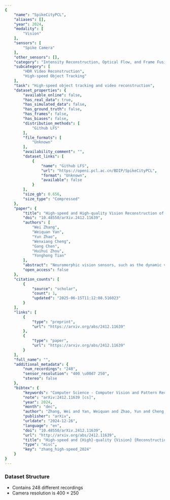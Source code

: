 ```yaml
---
{
    "name": "SpikeCityPCL",
    "aliases": [],
    "year": 2024,
    "modality": [
        "Vision"
    ],
    "sensors": [
        "Spike Camera"
    ],
    "other_sensors": [],
    "category": "Intensity Reconstruction, Optical Flow, and Frame Fusion",
    "subcategory": [
        "HDR Video Reconstruction",
        "High-speed Object Tracking"
    ],
    "task": "High-speed object tracking and video reconstruction",
    "dataset_properties": {
        "available_online": false,
        "has_real_data": true,
        "has_simulated_data": false,
        "has_ground_truth": false,
        "has_frames": false,
        "has_biases": false,
        "distribution_methods": [
            "Github LFS"
        ],
        "file_formats": [
            "Unknown"
        ],
        "availability_comment": "",
        "dataset_links": [
            {
                "name": "Github LFS",
                "url": "https://openi.pcl.ac.cn/BDIP/SpikeCityPCL",
                "format": "Unknown",
                "available": false
            }
        ],
        "size_gb": 0.656,
        "size_type": "Compressed"
    },
    "paper": {
        "title": "High-speed and High-quality Vision Reconstruction of Spike Camera with Spike Stability Theorem",
        "doi": "10.48550/arXiv.2412.11639",
        "authors": [
            "Wei Zhang",
            "Weiquan Yan",
            "Yun Zhao",
            "Wenxiang Cheng",
            "Gang Chen",
            "Huihui Zhou",
            "Yonghong Tian"
        ],
        "abstract": "Neuromorphic vision sensors, such as the dynamic vision sensor (DVS) and spike camera, have gained increasing attention in recent years. The spike camera can detect fine textures by mimicking the fovea in the human visual system, and output a high-frequency spike stream. Real-time high-quality vision reconstruction from the spike stream can build a bridge to high-level vision task applications of the spike camera. To realize high-speed and high-quality vision reconstruction of the spike camera, we propose a new spike stability theorem that reveals the relationship between spike stream characteristics and stable light intensity. Based on the spike stability theorem, two parameter-free algorithms are designed for the real-time vision reconstruction of the spike camera. To demonstrate the performances of our algorithms, two datasets (a public dataset PKU-Spike-High-Speed and a newly constructed dataset SpikeCityPCL) are used to compare the reconstruction quality and speed of various reconstruction methods. Experimental results show that, compared with the current state-of-the-art (SOTA) reconstruction methods, our reconstruction methods obtain the best tradeoff between the reconstruction quality and speed. Additionally, we design the FPGA implementation method of our algorithms to realize the real-time (running at 20,000 FPS) visual reconstruction. Our work provides new theorem and algorithm foundations for the real-time edge-end vision processing of the spike camera.",
        "open_access": false
    },
    "citation_counts": [
        {
            "source": "scholar",
            "count": 1,
            "updated": "2025-06-15T11:12:08.516023"
        }
    ],
    "links": [
        {
            "type": "preprint",
            "url": "https://arxiv.org/abs/2412.11639"
        },
        {
            "type": "paper",
            "url": "https://arxiv.org/abs/2412.11639"
        }
    ],
    "full_name": "",
    "additional_metadata": {
        "num_recordings": "248",
        "sensor_resolution": "400 \u00d7 250",
        "stereo": false
    },
    "bibtex": {
        "keywords": "Computer Science - Computer Vision and Pattern Recognition, Electrical Engineering and Systems Science - Image and Video Processing",
        "note": "arXiv:2412.11639 [cs]",
        "year": 2024,
        "month": "dec",
        "author": "Zhang, Wei and Yan, Weiquan and Zhao, Yun and Cheng, Wenxiang and Chen, Gang and Zhou, Huihui and Tian, Yonghong",
        "publisher": "arXiv",
        "urldate": "2024-12-26",
        "language": "en",
        "doi": "10.48550/arXiv.2412.11639",
        "url": "http://arxiv.org/abs/2412.11639",
        "title": "High-speed and {High}-quality {Vision} {Reconstruction} of {Spike} {Camera} with {Spike} {Stability} {Theorem}",
        "type": "misc",
        "key": "zhang_high-speed_2024"
    }
}
---
```


### Dataset Structure

- Contains 248 different recordings
- Camera resolution is 400 × 250
